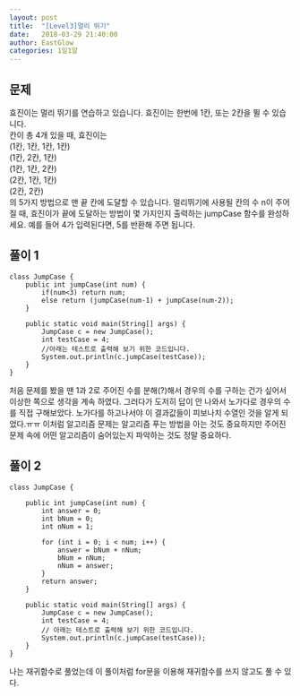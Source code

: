 ```yaml
---
layout: post
title:  "[Level3]멀리 뛰기"
date:   2018-03-29 21:40:00
author: EastGlow
categories: 1일1알
---
```

## 문제

효진이는 멀리 뛰기를 연습하고 있습니다. 효진이는 한번에 1칸, 또는 2칸을 뛸 수 있습니다.  
칸이 총 4개 있을 때, 효진이는  
(1칸, 1칸, 1칸, 1칸)  
(1칸, 2칸, 1칸)  
(1칸, 1칸, 2칸)  
(2칸, 1칸, 1칸)  
(2칸, 2칸)  
의 5가지 방법으로 맨 끝 칸에 도달할 수 있습니다. 멀리뛰기에 사용될 칸의 수 n이 주어질 때, 효진이가 끝에 도달하는 방법이 몇 가지인지 출력하는 jumpCase 함수를 완성하세요. 예를 들어 4가 입력된다면, 5를 반환해 주면 됩니다.


## 풀이 1
~~~
class JumpCase {
    public int jumpCase(int num) {
        if(num<3) return num;
        else return (jumpCase(num-1) + jumpCase(num-2));
    }

    public static void main(String[] args) {
        JumpCase c = new JumpCase();
        int testCase = 4;
        //아래는 테스트로 출력해 보기 위한 코드입니다.
        System.out.println(c.jumpCase(testCase));
    }
}
~~~
처음 문제를 봤을 땐 1과 2로 주어진 수를 분해(?)해서 경우의 수를 구하는 건가 싶어서 이상한 쪽으로 생각을 계속 하였다. 그러다가 도저히 답이 안 나와서 노가다로 경우의 수를 직접 구해보았다. 노가다를 하고나서야 이 결과값들이 피보나치 수열인 것을 알게 되었다.ㅠㅠ 이처럼 알고리즘 문제는 알고리즘 푸는 방법을 아는 것도 중요하지만 주어진 문제 속에 어떤 알고리즘이 숨어있는지 파악하는 것도 정말 중요하다.

## 풀이 2
~~~
class JumpCase {

    public int jumpCase(int num) {
        int answer = 0;
        int bNum = 0;
        int nNum = 1;

        for (int i = 0; i < num; i++) {
            answer = bNum + nNum;
            bNum = nNum;
            nNum = answer;
        }
        return answer;
    }

    public static void main(String[] args) {
        JumpCase c = new JumpCase();
        int testCase = 4;
        // 아래는 테스트로 출력해 보기 위한 코드입니다.
        System.out.println(c.jumpCase(testCase));
    }
}
~~~
나는 재귀함수로 풀었는데 이 풀이처럼 for문을 이용해 재귀함수를 쓰지 않고도 풀 수 있다.